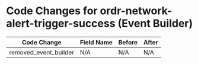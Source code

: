 # Code Changes for ordr-network-alert-trigger-success (Event Builder)

| Code Change | Field Name | Before | After |
|-------------|------------|--------|-------|
| removed_event_builder | N/A | N/A | N/A |